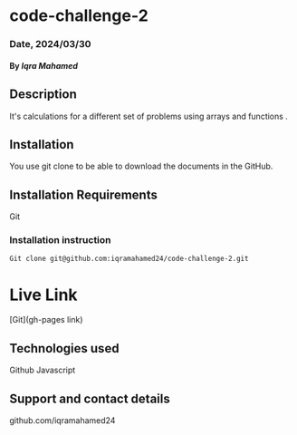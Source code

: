 # code-challenge-2
### Date, 2024/03/30

#### By *Iqra Mahamed*

## Description
It's calculations for a different set of problems using arrays and functions .

## Installation
You use git clone to be able to download the documents in the GitHub.

## Installation Requirements
Git

### Installation instruction
```
Git clone git@github.com:iqramahamed24/code-challenge-2.git

```

# Live Link
[Git](gh-pages link)

## Technologies used
Github
Javascript

## Support and contact details
github.com/iqramahamed24